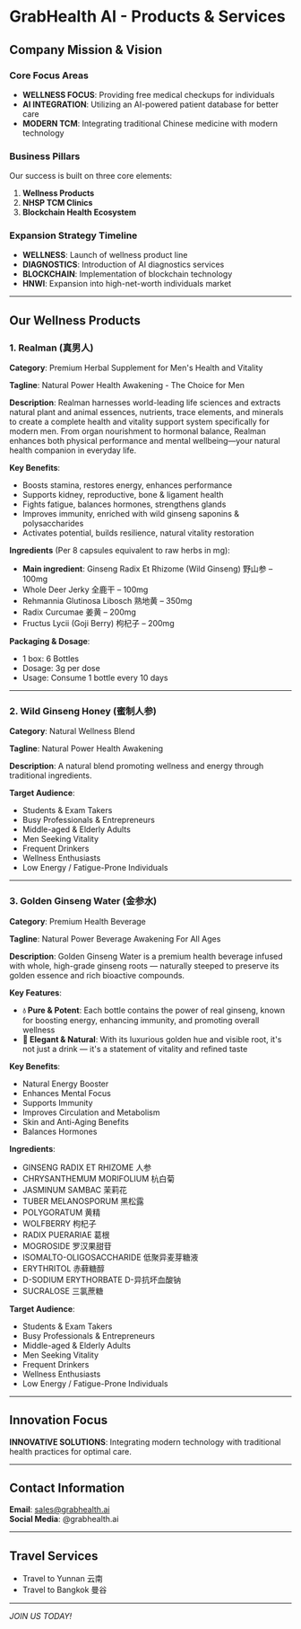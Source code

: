 # GrabHealth AI - Products & Services

## Company Mission & Vision

### Core Focus Areas
- **WELLNESS FOCUS**: Providing free medical checkups for individuals
- **AI INTEGRATION**: Utilizing an AI-powered patient database for better care
- **MODERN TCM**: Integrating traditional Chinese medicine with modern technology

### Business Pillars
Our success is built on three core elements:
1. **Wellness Products**
2. **NHSP TCM Clinics**
3. **Blockchain Health Ecosystem**

### Expansion Strategy Timeline
- **WELLNESS**: Launch of wellness product line
- **DIAGNOSTICS**: Introduction of AI diagnostics services
- **BLOCKCHAIN**: Implementation of blockchain technology
- **HNWI**: Expansion into high-net-worth individuals market

---

## Our Wellness Products

### 1. Realman (真男人)
**Category**: Premium Herbal Supplement for Men's Health and Vitality

**Tagline**: Natural Power Health Awakening - The Choice for Men

**Description**: 
Realman harnesses world-leading life sciences and extracts natural plant and animal essences, nutrients, trace elements, and minerals to create a complete health and vitality support system specifically for modern men. From organ nourishment to hormonal balance, Realman enhances both physical performance and mental wellbeing—your natural health companion in everyday life.

**Key Benefits**:
- Boosts stamina, restores energy, enhances performance
- Supports kidney, reproductive, bone & ligament health
- Fights fatigue, balances hormones, strengthens glands
- Improves immunity, enriched with wild ginseng saponins & polysaccharides
- Activates potential, builds resilience, natural vitality restoration

**Ingredients** (Per 8 capsules equivalent to raw herbs in mg):
- **Main ingredient**: Ginseng Radix Et Rhizome (Wild Ginseng) 野山参 – 100mg
- Whole Deer Jerky 全鹿干 – 100mg
- Rehmannia Glutinosa Libosch 熟地黄 – 350mg
- Radix Curcumae 姜黄 – 200mg
- Fructus Lycii (Goji Berry) 枸杞子 – 200mg

**Packaging & Dosage**:
- 1 box: 6 Bottles
- Dosage: 3g per dose
- Usage: Consume 1 bottle every 10 days

---

### 2. Wild Ginseng Honey (蜜制人参)
**Category**: Natural Wellness Blend

**Tagline**: Natural Power Health Awakening

**Description**: 
A natural blend promoting wellness and energy through traditional ingredients.

**Target Audience**:
- Students & Exam Takers
- Busy Professionals & Entrepreneurs
- Middle-aged & Elderly Adults
- Men Seeking Vitality
- Frequent Drinkers
- Wellness Enthusiasts
- Low Energy / Fatigue-Prone Individuals

---

### 3. Golden Ginseng Water (金参水)
**Category**: Premium Health Beverage

**Tagline**: Natural Power Beverage Awakening For All Ages

**Description**: 
Golden Ginseng Water is a premium health beverage infused with whole, high-grade ginseng roots — naturally steeped to preserve its golden essence and rich bioactive compounds.

**Key Features**:
- **💧 Pure & Potent**: Each bottle contains the power of real ginseng, known for boosting energy, enhancing immunity, and promoting overall wellness
- **🎁 Elegant & Natural**: With its luxurious golden hue and visible root, it's not just a drink — it's a statement of vitality and refined taste

**Key Benefits**:
- Natural Energy Booster
- Enhances Mental Focus
- Supports Immunity
- Improves Circulation and Metabolism
- Skin and Anti-Aging Benefits
- Balances Hormones

**Ingredients**:
- GINSENG RADIX ET RHIZOME 人参
- CHRYSANTHEMUM MORIFOLIUM 杭白菊
- JASMINUM SAMBAC 茉莉花
- TUBER MELANOSPORUM 黑松露
- POLYGORATUM 黄精
- WOLFBERRY 枸杞子
- RADIX PUERARIAE 葛根
- MOGROSIDE 罗汉果甜苷
- ISOMALTO-OLIGOSACCHARIDE 低聚异麦芽糖液
- ERYTHRITOL 赤藓糖醇
- D-SODIUM ERYTHORBATE D-异抗坏血酸钠
- SUCRALOSE 三氯蔗糖

**Target Audience**:
- Students & Exam Takers
- Busy Professionals & Entrepreneurs
- Middle-aged & Elderly Adults
- Men Seeking Vitality
- Frequent Drinkers
- Wellness Enthusiasts
- Low Energy / Fatigue-Prone Individuals

---

## Innovation Focus

**INNOVATIVE SOLUTIONS**: Integrating modern technology with traditional health practices for optimal care.

---

## Contact Information

**Email**: sales@grabhealth.ai  
**Social Media**: @grabhealth.ai

---

## Travel Services
- Travel to Yunnan 云南
- Travel to Bangkok 曼谷

---

*JOIN US TODAY!*